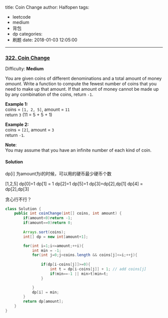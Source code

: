 title: Coin Change
author: Halfopen
tags:
  - leetcode
  - medium
  - 背包
  - dp
categories:
  - 刷题
date: 2018-01-03 12:05:00
---
### [322\. Coin Change](https://leetcode.com/problems/coin-change/description/)

Difficulty: **Medium**

You are given coins of different denominations and a total amount of money _amount_. Write a function to compute the fewest number of coins that you need to make up that amount. If that amount of money cannot be made up by any combination of the coins, return `-1`.

**Example 1:**  
coins = `[1, 2, 5]`, amount = `11`  
return `3` (11 = 5 + 5 + 1)

**Example 2:**  
coins = `[2]`, amount = `3`  
return `-1`.

**Note**:  
You may assume that you have an infinite number of each kind of coin.



#### Solution

dp[i] 为amount为i的时候，可以用的硬币最少硬币个数

[1,2,5]  dp[0]=1 dp[1] = 1 dp[2]=1 dp[5]=1 dp[3]=dp[2],dp[1] dp[4] = dp[2],dp[3]

贪心行不行？

```java
class Solution {
    public int coinChange(int[] coins, int amount) {
        if(amount<0)return -1;
        if(amount==0)return 0;
        
        Arrays.sort(coins);
        int[] dp = new int[amount+1];

        for(int i=1;i<=amount;++i){
            int min = -1;
            for(int j=0;j<coins.length && coins[j]<=i;++j){
 
                if(dp[i-coins[j]]>=0){
                    int t = dp[i-coins[j]] + 1; // add coins[j]
                    if(min==-1 || min>t)min=t;
                }

            }
            dp[i] = min;
        }
        return dp[amount];
    }
}
```
